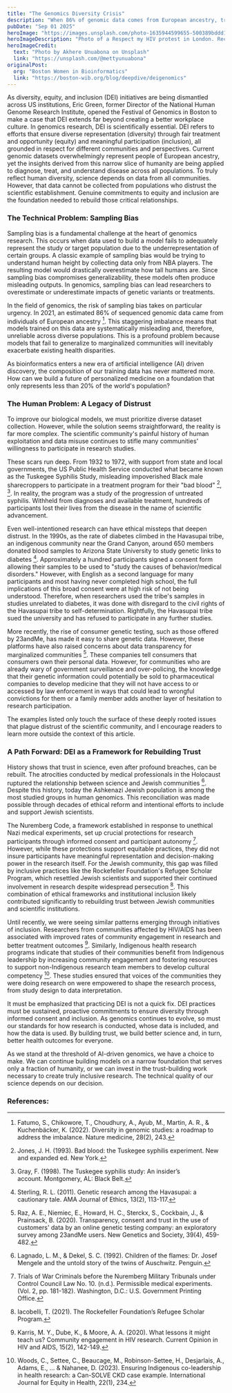 ```yaml
---
title: "The Genomics Diversity Crisis"
description: "When 86% of genomic data comes from European ancestry, treatments built on this data will inevitably fail marginalized communities."
pubDate: "Sep 01 2025"
heroImage: "https://images.unsplash.com/photo-1635944599655-500389bddd1e?q=80&w=1170&auto=format&fit=crop&ixlib=rb-4.1.0&ixid=M3wxMjA3fDB8MHxwaG90by1wYWdlfHx8fGVufDB8fHx8fA%3D%3D"
heroImageDescription: "Photo of a Respect my HIV protest in London. Recent studies on HIV included scientists from communities affected by HIV as an effort to improve ethical standards of this research."
heroImageCredit:
  text: "Photo by Akhere Unuabona on Unsplash"
  link: "https://unsplash.com/@mettyunuabona"
originalPost:
  org: "Boston Women in Bioinformatics"
  link: "https://boston-wib.org/blog/deepdive/deigenomics"
---
```


As diversity, equity, and inclusion (DEI) initiatives are being dismantled across US institutions, Eric Green, former Director of the National Human Genome Research Institute, opened the Festival of Genomics in Boston to make a case that DEI extends far beyond creating a better workplace culture. In genomics research, DEI is scientifically essential. DEI refers to efforts that ensure diverse representation (diversity) through fair treatment and opportunity (equity) and meaningful participation (inclusion), all grounded in respect for different communities and perspectives. Current genomic datasets overwhelmingly represent people of European ancestry, yet the insights derived from this narrow slice of humanity are being applied to diagnose, treat, and understand disease across all populations. To truly reflect human diversity, science depends on data from all communities. However, that data cannot be collected from populations who distrust the scientific establishment. Genuine commitments to equity and inclusion are the foundation needed to rebuild those critical relationships.

### The Technical Problem: Sampling Bias

Sampling bias is a fundamental challenge at the heart of genomics research. This occurs when data used to build a model fails to adequately represent the study or target population due to the underrepresentation of certain groups. A classic example of sampling bias would be trying to understand human height by collecting data only from NBA players. The resulting model would drastically overestimate how tall humans are. Since sampling bias compromises generalizability, these models often produce misleading outputs. In genomics, sampling bias can lead researchers to overestimate or underestimate impacts of genetic variants or treatments.

In the field of genomics, the risk of sampling bias takes on particular urgency. In 2021, an estimated 86% of sequenced genomic data came from individuals of European ancestry [^1]. This staggering imbalance means that models trained on this data are systematically misleading and, therefore, unreliable across diverse populations. This is a profound problem because models that fail to generalize to marginalized communities will inevitably exacerbate existing health disparities.

As bioinformatics enters a new era of artificial intelligence (AI) driven discovery, the composition of our training data has never mattered more. How can we build a future of personalized medicine on a foundation that only represents less than 20% of the world's population?

### The Human Problem: A Legacy of Distrust

To improve our biological models, we must prioritize diverse dataset collection. However, while the solution seems straightforward, the reality is far more complex. The scientific community's painful history of human exploitation and data misuse continues to stifle many communities' willingness to participate in research studies.

These scars run deep. From 1932 to 1972, with support from state and local governments, the US Public Health Service conducted what became known as the Tuskegee Syphilis Study, misleading impoverished Black male sharecroppers to participate in a treatment program for their "bad blood" [^2], [^3]. In reality, the program was a study of the progression of untreated syphilis. Withheld from diagnoses and available treatment, hundreds of participants lost their lives from the disease in the name of scientific advancement.

Even well-intentioned research can have ethical missteps that deepen distrust. In the 1990s, as the rate of diabetes climbed in the Havasupai tribe, an indigenous community near the Grand Canyon, around 650 members donated blood samples to Arizona State University to study genetic links to diabetes [^4]. Approximately a hundred participants signed a consent form allowing their samples to be used to "study the causes of behavior/medical disorders." However, with English as a second language for many participants and most having never completed high school, the full implications of this broad consent were at high risk of not being understood. Therefore, when researchers used the tribe's samples in studies unrelated to diabetes, it was done with disregard to the civil rights of the Havasupai tribe to self-determination. Rightfully, the Havasupai tribe sued the university and has refused to participate in any further studies.

More recently, the rise of consumer genetic testing, such as those offered by 23andMe, has made it easy to share genetic data. However, these platforms have also raised concerns about data transparency for marginalized communities [^5]. These companies tell consumers that consumers own their personal data. However, for communities who are already wary of government surveillance and over-policing, the knowledge that their genetic information could potentially be sold to pharmaceutical companies to develop medicine that they will not have access to or accessed by law enforcement in ways that could lead to wrongful convictions for them or a family member adds another layer of hesitation to research participation.

The examples listed only touch the surface of these deeply rooted issues that plague distrust of the scientific community, and I encourage readers to learn more outside the context of this article.

### A Path Forward: DEI as a Framework for Rebuilding Trust

History shows that trust in science, even after profound breaches, can be rebuilt. The atrocities conducted by medical professionals in the Holocaust ruptured the relationship between science and Jewish communities [^6]. Despite this history, today the Ashkenazi Jewish population is among the most studied groups in human genomics. This reconciliation was made possible through decades of ethical reform and intentional efforts to include and support Jewish scientists.

The Nuremberg Code, a framework established in response to unethical Nazi medical experiments, set up crucial protections for research participants through informed consent and participant autonomy [^7]. However, while these protections support equitable practices, they did not insure participants have meaningful representation and decision-making power in the research itself. For the Jewish community, this gap was filled by inclusive practices like the Rockefeller Foundation's Refugee Scholar Program, which resettled Jewish scientists and supported their continued involvement in research despite widespread persecution [^8]. This combination of ethical frameworks and institutional inclusion likely contributed significantly to rebuilding trust between Jewish communities and scientific institutions.

Until recently, we were seeing similar patterns emerging through initiatives of inclusion. Researchers from communities affected by HIV/AIDS has been associated with improved rates of community engagement in research and better treatment outcomes [^9]. Similarly, Indigenous health research programs indicate that studies of their communities benefit from Indigenous leadership by increasing community engagement and fostering resources to support non-Indigenous research team members to develop cultural competency [^10]. These studies ensured that voices of the communities they were doing research on were empowered to shape the research process, from study design to data interpretation.

It must be emphasized that practicing DEI is not a quick fix. DEI practices must be sustained, proactive commitments to ensure diversity through informed consent and inclusion. As genomics continues to evolve, so must our standards for how research is conducted, whose data is included, and how the data is used. By building trust, we build better science and, in turn, better health outcomes for everyone.

As we stand at the threshold of AI-driven genomics, we have a choice to make. We can continue building models on a narrow foundation that serves only a fraction of humanity, or we can invest in the trust-building work necessary to create truly inclusive research. The technical quality of our science depends on our decision.

### References:

[^1]: Fatumo, S., Chikowore, T., Choudhury, A., Ayub, M., Martin, A. R., & Kuchenbäcker, K. (2022). Diversity in genomic studies: a roadmap to address the imbalance. Nature medicine, 28(2), 243.

[^2]: Jones, J. H. (1993). Bad blood: the Tuskegee syphilis experiment. New and expanded ed. New York.

[^3]: Gray, F. (1998). The Tuskegee syphilis study: An insider’s account. Montgomery, AL: Black Belt.

[^4]: Sterling, R. L. (2011). Genetic research among the Havasupai: a cautionary tale. AMA Journal of Ethics, 13(2), 113-117.

[^5]: Raz, A. E., Niemiec, E., Howard, H. C., Sterckx, S., Cockbain, J., & Prainsack, B. (2020). Transparency, consent and trust in the use of customers' data by an online genetic testing company: an exploratory survey among 23andMe users. New Genetics and Society, 39(4), 459-482.

[^6]: Lagnado, L. M., & Dekel, S. C. (1992). Children of the flames: Dr. Josef Mengele and the untold story of the twins of Auschwitz. Penguin.

[^7]: Trials of War Criminals before the Nuremberg Military Tribunals under Control Council Law No. 10. (n.d.). Permissible medical experiments. (Vol. 2, pp. 181-182). Washington, D.C.: U.S. Government Printing Office.

[^8]: Iacobelli, T. (2021). The Rockefeller Foundation’s Refugee Scholar Program.

[^9]: Karris, M. Y., Dube, K., & Moore, A. A. (2020). What lessons it might teach us? Community engagement in HIV research. Current Opinion in HIV and AIDS, 15(2), 142-149.

[^10]: Woods, C., Settee, C., Beaucage, M., Robinson-Settee, H., Desjarlais, A., Adams, E., ... & Nahanee, D. (2023). Ensuring Indigenous co-leadership in health research: a Can-SOLVE CKD case example. International Journal for Equity in Health, 22(1), 234.
